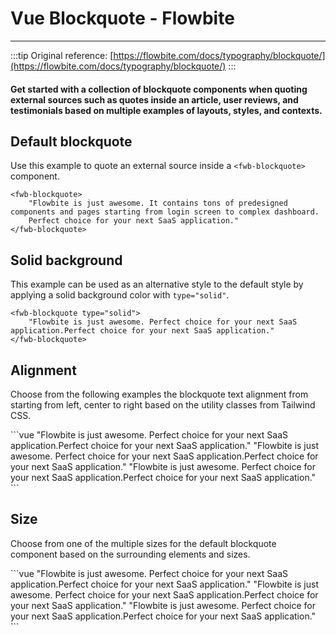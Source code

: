 <script setup>
import FwbBlockquoteExample from './typography/blockquote/FwbBlockquoteExample.vue'
import FwbBlockquoteSolidExample from './typography/blockquote/FwbBlockquoteSolidExample.vue'
import FwbBlockquoteAlignExample from './typography/blockquote/FwbBlockquoteAlignExample.vue'
import FwbBlockquoteSizeExample from './typography/blockquote/FwbBlockquoteSizeExample.vue'
</script>

# Vue Blockquote - Flowbite
---

:::tip
Original reference: [https://flowbite.com/docs/typography/blockquote/](https://flowbite.com/docs/typography/blockquote/)
:::

#### Get started with a collection of blockquote components when quoting external sources such as quotes inside an article, user reviews, and testimonials based on multiple examples of layouts, styles, and contexts.

## Default blockquote

Use this example to quote an external source inside a `<fwb-blockquote>` component.

<fwb-blockquote-example/>

```vue
<fwb-blockquote>
    "Flowbite is just awesome. It contains tons of predesigned components and pages starting from login screen to complex dashboard. 
    Perfect choice for your next SaaS application."
</fwb-blockquote>
```

## Solid background
This example can be used as an alternative style to the default style by applying a solid background color with `type="solid"`.

<fwb-blockquote-solid-example />

```vue
<fwb-blockquote type="solid">
    "Flowbite is just awesome. Perfect choice for your next SaaS application.Perfect choice for your next SaaS application."
</fwb-blockquote>
```

## Alignment

Choose from the following examples the blockquote text alignment from starting from left, center to right based on the utility classes from Tailwind CSS.

<fwb-blockquote-align-example />
```vue
<fwb-blockquote class="text-left">
    "Flowbite is just awesome. Perfect choice for your next SaaS application.Perfect choice for your next SaaS application."
</fwb-blockquote>
<fwb-blockquote class="text-center">
    "Flowbite is just awesome. Perfect choice for your next SaaS application.Perfect choice for your next SaaS application."
</fwb-blockquote>
<fwb-blockquote class="text-right">
    "Flowbite is just awesome. Perfect choice for your next SaaS application.Perfect choice for your next SaaS application."
</fwb-blockquote>
```

## Size

Choose from one of the multiple sizes for the default blockquote component based on the surrounding elements and sizes.

<fwb-blockquote-size-example />
```vue
<fwb-blockquote class="text-lg">
    "Flowbite is just awesome. Perfect choice for your next SaaS application.Perfect choice for your next SaaS application."
</fwb-blockquote>
<fwb-blockquote class="text-xl">
    "Flowbite is just awesome. Perfect choice for your next SaaS application.Perfect choice for your next SaaS application."
</fwb-blockquote>
<fwb-blockquote class="text-2xl">
    "Flowbite is just awesome. Perfect choice for your next SaaS application.Perfect choice for your next SaaS application."
</fwb-blockquote>
```